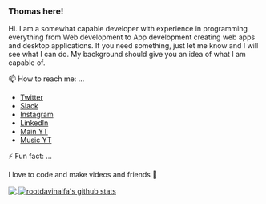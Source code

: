 ### Thomas here!

Hi. I am a somewhat capable developer with experience in programming everything from Web development to App development creating web apps and desktop applications. If you need something, just let me know and I will see what I can do. My background should give you an idea of what I am capable of.

📫 How to reach me: ...
* [Twitter](https://twitter.com/beangreen247)
* [Slack](https://join.slack.com/t/tomasmozdren/shared_invite/enQtNzAxNTY1Nzg1MDEwLTVhMmQ4YTU5ZGMyZTFlMzc3NTQ0ZTMxMGUzYTYzMzlmZTZmNmU3ZDk5NzdiYzc3MDNiNDZlMGRlZjUwMTdlMDk)
* [Instagram](https://www.instagram.com/beangreen247/)
* [LinkedIn](https://www.linkedin.com/in/tom%C3%A1%C5%A1-mozd%C5%99e%C5%88-3382b71a6/)
* [Main YT](https://www.youtube.com/channel/UCQbA5Nc4oq6uMS2idDWsxkw)
* [Music YT](https://www.youtube.com/channel/UC_Qo-mebrSPXU7EpkyJfJ0g)

⚡ Fun fact: ...

I love to code and make videos and friends 💙

<a href="https://github.com/BeanGreen247">
  <img align="center" src="https://github-readme-stats.vercel.app/api/top-langs/?username=BeanGreen247&theme=radical" />
</a>
                           
<a href="https://github.com/BeanGreen247">
  <img align="center" src="https://github-readme-stats.vercel.app/api?username=BeanGreen247&show_icons=true&theme=radical&line_height=27&v=5" alt="rootdavinalfa's github stats" />
</a>

